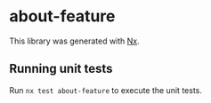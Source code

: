 # about-feature

This library was generated with [Nx](https://nx.dev).

## Running unit tests

Run `nx test about-feature` to execute the unit tests.
